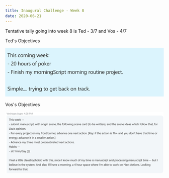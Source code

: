 ```yaml
---
title: Inaugural Challenge - Week 8
date: 2020-06-21
---
```

Tentative tally going into week 8 is Ted - 3/7 and Vos - 4/7 

Ted's Objectives

![teds objectives](/assets/img/ted-week-8.png)

Vos's Objectives

![vos objectives](/assets/img/vos-week-8.png)
